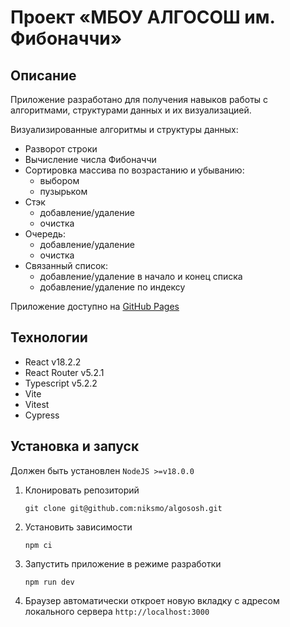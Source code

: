 # Проект «МБОУ АЛГОСОШ им. Фибоначчи»

## Описание

Приложение разработано для получения навыков работы с алгоритмами, структурами данных и их визуализацией.

Визуализированные алгоритмы и структуры данных:

- Разворот строки
- Вычисление числа Фибоначчи
- Сортировка массива по возрастанию и убыванию:
  - выбором
  - пузырьком
- Стэк
  - добавление/удаление
  - очистка
- Очередь:
  - добавление/удаление
  - очистка
- Связанный список:
  - добавление/удаление в начало и конец списка
  - добавление/удаление по индексу

Приложение доступно на [GitHub Pages](https://niksmo.github.io/algososh/)

## Технологии

- React v18.2.2
- React Router v5.2.1
- Typescript v5.2.2
- Vite
- Vitest
- Cypress

## Установка и запуск

Должен быть установлен `NodeJS >=v18.0.0`

1. Клонировать репозиторий

   ```shell
   git clone git@github.com:niksmo/algososh.git
   ```

2. Установить зависимости

   ```shell
   npm ci
   ```

3. Запустить приложение в режиме разработки

   ```shell
   npm run dev
   ```

4. Браузер автоматически откроет новую вкладку с адресом локального сервера `http://localhost:3000`
